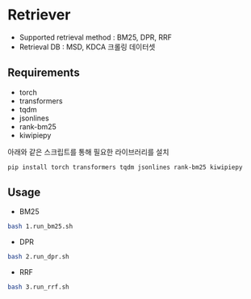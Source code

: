 # Retriever
- Supported retrieval method : BM25, DPR, RRF
- Retrieval DB : MSD, KDCA 크롤링 데이터셋

## Requirements
* torch
* transformers
* tqdm
* jsonlines
* rank-bm25
* kiwipiepy

아래와 같은 스크립트를 통해 필요한 라이브러리를 설치

```bash
pip install torch transformers tqdm jsonlines rank-bm25 kiwipiepy
```

## Usage
* BM25
```bash
bash 1.run_bm25.sh
```

* DPR
```bash
bash 2.run_dpr.sh
```

* RRF
```bash
bash 3.run_rrf.sh
```
